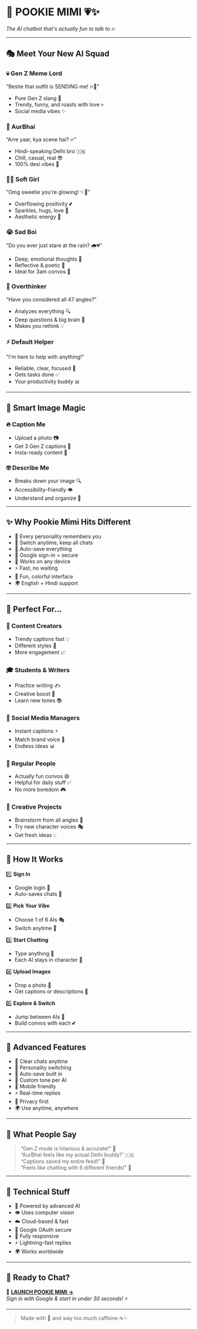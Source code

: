 # 🎀 POOKIE MIMI 💗✨  
_The AI chatbot that's actually fun to talk to_ 🔥

---

## 🎭 Meet Your New AI Squad

### 💀 Gen Z Meme Lord  
“Bestie that outfit is SENDING me! 🔥💅”  
- Pure Gen Z slang 📱  
- Trendy, funny, and roasts with love 💀  
- Social media vibes ✨  

### 👊 AurBhai  
“Arre yaar, kya scene hai? 🔥”  
- Hindi-speaking Delhi bro 🇮🇳  
- Chill, casual, real 😎  
- 100% desi vibes 💪  

### 🧚‍♀️ Soft Girl  
“Omg sweetie you're glowing! ✨💖”  
- Overflowing positivity 💕  
- Sparkles, hugs, love 🦋  
- Aesthetic energy 🌈  

### 😭 Sad Boi  
“Do you ever just stare at the rain? 🌧️💔”  
- Deep, emotional thoughts 🖤  
- Reflective & poetic 🌙  
- Ideal for 3am convos 🌃  

### 🤯 Overthinker  
“Have you considered all 47 angles?”  
- Analyzes everything 🔍  
- Deep questions & big brain 🧠  
- Makes you rethink 💡  

### ⚡ Default Helper  
"I'm here to help with anything!"  
- Reliable, clear, focused 🤖  
- Gets tasks done ✅  
- Your productivity buddy 📊  

---

## 📸 Smart Image Magic

### 🔥 Caption Me  
- Upload a photo 📷  
- Get 3 Gen Z captions 💯  
- Insta-ready content 🚀  

### 🤓 Describe Me  
- Breaks down your image 🔍  
- Accessibility-friendly 👁️  
- Understand and organize 📁  

---

## ✨ Why Pookie Mimi Hits Different

- 🧠 Every personality remembers you  
- 🔄 Switch anytime, keep all chats  
- 💾 Auto-save everything  
- 🔐 Google sign-in = secure  
- 📱 Works on any device  
- ⚡ Fast, no waiting  
- 🎨 Fun, colorful interface  
- 🌍 English + Hindi support  

---

## 🎯 Perfect For...

### 📱 Content Creators  
- Trendy captions fast 💡  
- Different styles 🎨  
- More engagement 📈  

### 🎓 Students & Writers  
- Practice writing ✍️  
- Creative boost 🌟  
- Learn new tones 📚  

### 💼 Social Media Managers  
- Instant captions ⚡  
- Match brand voice 🎯  
- Endless ideas 📊  

### 🎉 Regular People  
- Actually fun convos 😄  
- Helpful for daily stuff ✅  
- No more boredom 🎮  

### 🌟 Creative Projects  
- Brainstorm from all angles 💭  
- Try new character voices 🎭  
- Get fresh ideas 💡  

---

## 🚀 How It Works

1️⃣ **Sign In**  
- Google login 🔑  
- Auto-saves chats 💾  

2️⃣ **Pick Your Vibe**  
- Choose 1 of 6 AIs 🎭  
- Switch anytime 🔄  

3️⃣ **Start Chatting**  
- Type anything 💬  
- Each AI stays in character 🎯  

4️⃣ **Upload Images**  
- Drop a photo 📸  
- Get captions or descriptions 🎯  

5️⃣ **Explore & Switch**  
- Jump between AIs 🔄  
- Build convos with each 💕  

---

## 💎 Advanced Features

- 🧹 Clear chats anytime  
- 🔄 Personality switching  
- 💾 Auto-save built in  
- 🎨 Custom tone per AI  
- 📱 Mobile friendly  
- ⚡ Real-time replies  
- 🔐 Privacy first  
- 🌍 Use anytime, anywhere  

---

## 🎉 What People Say

> “Gen Z mode is hilarious & accurate!” 💯  
> “AurBhai feels like my actual Delhi buddy!” 🇮🇳  
> “Captions saved my entire feed!” 📸  
> “Feels like chatting with 6 different friends!” 👥  

---

## 🔧 Technical Stuff

- 🤖 Powered by advanced AI  
- 👁️ Uses computer vision  
- ☁️ Cloud-based & fast  
- 🔐 Google OAuth secure  
- 📱 Fully responsive  
- ⚡ Lightning-fast replies  
- 🌍 Works worldwide  

---

## 🚀 Ready to Chat?

🎀 **[LAUNCH POOKIE MIMI →](#)**  
_Sign in with Google & start in under 30 seconds!_ ⚡

---

> Made with 💖 and way too much caffeine ☕✨


